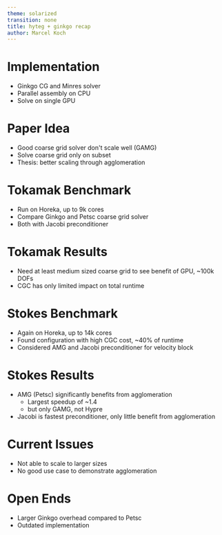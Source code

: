 ```yaml
---
theme: solarized
transition: none
title: hyteg + ginkgo recap
author: Marcel Koch
---
```


# Implementation

- Ginkgo CG and Minres solver
- Parallel assembly on CPU
- Solve on single GPU

# Paper Idea

- Good coarse grid solver don't scale well (GAMG)
- Solve coarse grid only on subset
- Thesis: better scaling through agglomeration

# Tokamak Benchmark

- Run on Horeka, up to 9k cores
- Compare Ginkgo and Petsc coarse grid solver
- Both with Jacobi preconditioner

# Tokamak Results

- Need at least medium sized coarse grid to see benefit of GPU, ~100k DOFs
- CGC has only limited impact on total runtime

# Stokes Benchmark

- Again on Horeka, up to 14k cores
- Found configuration with high CGC cost, ~40% of runtime
- Considered AMG and Jacobi preconditioner for velocity block

# Stokes Results

- AMG (Petsc) significantly benefits from agglomeration
  - Largest speedup of ~1.4 
  - but only GAMG, not Hypre 
- Jacobi is fastest preconditioner, only little benefit from agglomeration

# Current Issues

- Not able to scale to larger sizes
- No good use case to demonstrate agglomeration

# Open Ends

- Larger Ginkgo overhead compared to Petsc
- Outdated implementation
